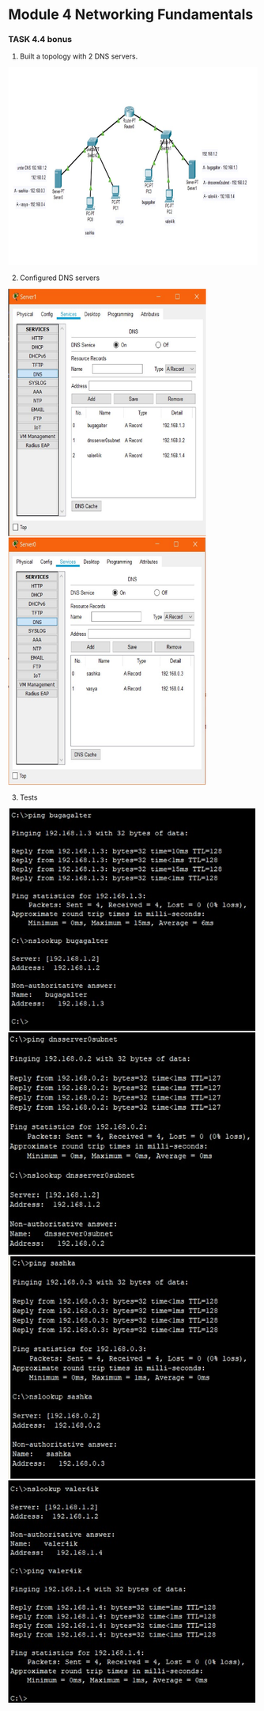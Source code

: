 # Module 4 Networking Fundamentals

### TASK 4.4 bonus 

1. Built a topology  with 2 DNS servers.

<img src="screenshots/task4.4Topology.jpg" height="400px" width="600px" >

2. Configured DNS servers 

<img src="screenshots/Screenshot_1.jpg" height="500px" width="400px" >

<img src="screenshots/Screenshot_2.jpg" height="500px" width="400px" >

3. Tests

<img src="screenshots/BugalterPingNslookup.jpg" height="450px" width="500px">

<img src="screenshots/PingAndNslookup.jpg" height="450px" width="500px">

<img src="screenshots/SashaPingNslookup.jpg" height="450px" width="500px">

<img src="screenshots/Valer4chikPingNslookup.jpg" height="450px" width="500px">
